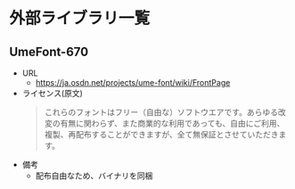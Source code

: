 # 外部ライブラリ一覧

## UmeFont-670
* URL
    * https://ja.osdn.net/projects/ume-font/wiki/FrontPage
* ライセンス(原文)
    > これらのフォントはフリー（自由な）ソフトウエアです。あらゆる改変の有無に関わらず、また商業的な利用であっても、自由にご利用、複製、再配布することができますが、全て無保証とさせていただきます。 
* 備考
    * 配布自由なため、バイナリを同梱


